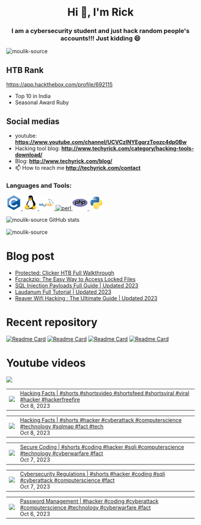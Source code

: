 <h1 align="center">Hi 👋, I'm Rick</h1>
<h3 align="center">I am a cybersecurity student and just hack random people's accounts!!! Just kidding 😄</h3>

<p align="left"> <img src="https://komarev.com/ghpvc/?username=moulik-source&label=Profile%20views&color=0e75b6&style=flat" alt="moulik-source" /> </p> 

## HTB Rank

https://app.hackthebox.com/profile/692115
- Top 10 in India
- Seasonal Award Ruby

## Social medias
- youtube: **https://www.youtube.com/channel/UCVCzINYEgqrzToozc4dp0Bw**
- Hacking tool blog: **http://www.techyrick.com/category/hacking-tools-download/**
- Blog: **http://www.techyrick.com/blog/**
- 📫 How to reach me **http://techyrick.com/contact**


<h3 align="left">Languages and Tools:</h3>
<p align="left"> <a href="https://www.cprogramming.com/" target="_blank"> <img src="https://raw.githubusercontent.com/devicons/devicon/master/icons/c/c-original.svg" alt="c" width="40" height="40"/> </a> <a href="https://www.linux.org/" target="_blank"> <img src="https://raw.githubusercontent.com/devicons/devicon/master/icons/linux/linux-original.svg" alt="linux" width="40" height="40"/> </a> <a href="https://www.mysql.com/" target="_blank"> <img src="https://raw.githubusercontent.com/devicons/devicon/master/icons/mysql/mysql-original-wordmark.svg" alt="mysql" width="40" height="40"/> </a> <a href="https://www.perl.org/" target="_blank"> <img src="https://api.iconify.design/logos-perl.svg" alt="perl" width="40" height="40"/> </a> <a href="https://www.php.net" target="_blank"> <img src="https://raw.githubusercontent.com/devicons/devicon/master/icons/php/php-original.svg" alt="php" width="40" height="40"/> </a> <a href="https://www.python.org" target="_blank"> <img src="https://raw.githubusercontent.com/devicons/devicon/master/icons/python/python-original.svg" alt="python" width="40" height="40"/> </a> </p>



![moulik-source GitHub stats](https://github-readme-stats.vercel.app/api?username=moulik-source&show_icons=true&theme=vision-friendly-dark)

<p><img align="center" src="https://github-readme-streak-stats.herokuapp.com/?user=moulik-source&theme=vision-friendly-dark" alt="moulik-source" /></p>

# Blog post
<!-- BLOG-POST-LIST:START -->
- [Protected: Clicker HTB Full Walkthrough](https://techyrick.com/clicker-htb/)
- [Fcrackzip: The Easy Way to Access Locked Files](https://techyrick.com/fcrackzip-full-tutorial/)
- [SQL Injection Payloads Full Guide | Updated 2023](https://techyrick.com/sql-injection-payload-tutorial/)
- [Laudanum Full Tutorial | Updated 2023](https://techyrick.com/laudanum-full-tutorial/)
- [Reaver Wifi Hacking : The Ultimate Guide | Updated 2023](https://techyrick.com/reaver-full-tutorial/)
<!-- BLOG-POST-LIST:END -->

# Recent repository 

[![Readme Card](https://github-readme-stats.vercel.app/api/pin/?username=moulik-source&repo=ddos&theme=outrun)](https://github.com/moulik-source/ddos) 
[![Readme Card](https://github-readme-stats.vercel.app/api/pin/?username=moulik-source&repo=port-scan&theme=outrun)](https://github.com/moulik-source/port-scan)
[![Readme Card](https://github-readme-stats.vercel.app/api/pin/?username=moulik-source&repo=moulik-source&theme=outrun)](https://github.com/moulik-source/moulik-source)
[![Readme Card](https://github-readme-stats.vercel.app/api/pin/?username=moulik-source&repo=hashmo&theme=outrun)](https://github.com/moulik-source/hashmo)

# Youtube videos

[<img src="https://img.shields.io/badge/-Subscribe-red?style=for-the-badge&logo=youtube&logoColor=white"/>](https://www.youtube.com/channel/UCVHmOOAGNcLK5k0i7G1gTrQ)

<!-- YOUTUBE:START --><table><tr><td><a href="https://www.youtube.com/watch?v=jOYQ6m0AeLM"><img width="140px" src="https://i.ytimg.com/vi/jOYQ6m0AeLM/mqdefault.jpg"></a></td>
<td><a href="https://www.youtube.com/watch?v=jOYQ6m0AeLM">Hacking Facts | #shorts #shortsvideo #shortsfeed #shortsviral #viral #hacker #hackerfreefire</a><br/>Oct 8, 2023</td></tr></table>
<table><tr><td><a href="https://www.youtube.com/watch?v=G8KZjIUSNiA"><img width="140px" src="https://i.ytimg.com/vi/G8KZjIUSNiA/mqdefault.jpg"></a></td>
<td><a href="https://www.youtube.com/watch?v=G8KZjIUSNiA">Hacking Facts | #shorts #hacker  #cyberattack #computerscience #technology #sqlmap #fact  #tech</a><br/>Oct 8, 2023</td></tr></table>
<table><tr><td><a href="https://www.youtube.com/watch?v=ynaB0qle8HY"><img width="140px" src="https://i.ytimg.com/vi/ynaB0qle8HY/mqdefault.jpg"></a></td>
<td><a href="https://www.youtube.com/watch?v=ynaB0qle8HY">Secure Coding | #shorts  #coding #hacker #sqli #computerscience #technology #cyberwarfare #fact</a><br/>Oct 7, 2023</td></tr></table>
<table><tr><td><a href="https://www.youtube.com/watch?v=PPzFC_-Ek-A"><img width="140px" src="https://i.ytimg.com/vi/PPzFC_-Ek-A/mqdefault.jpg"></a></td>
<td><a href="https://www.youtube.com/watch?v=PPzFC_-Ek-A">Cybersecurity Regulations | #shorts  #hacker #coding #sqli #cyberattack #computerscience #fact</a><br/>Oct 7, 2023</td></tr></table>
<table><tr><td><a href="https://www.youtube.com/watch?v=xgRt5CBVrqs"><img width="140px" src="https://i.ytimg.com/vi/xgRt5CBVrqs/mqdefault.jpg"></a></td>
<td><a href="https://www.youtube.com/watch?v=xgRt5CBVrqs">Password Management |  #hacker #coding #cyberattack #computerscience #technology #cyberwarfare #fact</a><br/>Oct 6, 2023</td></tr></table>
<!-- YOUTUBE:END -->

